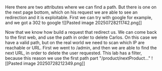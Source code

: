 Here there are two attributes where we can find a path. But there is one on the next page bottom, which on his request we are able to see an redirection and it is exploitable. 
First we can try with google for example, and we got a 302 to google
![[Pasted image 20250728211742.png]]

Now that we know how build a request that redirect us. We can come back to the first web, and use the path in order to delete Carlos. On this case we have a valid path, but on the real world we need to scan which IP are reachable or URL. 
First we went to /admin, and then we are able to find the next URL, in order to delete the user requested. 
This lab has a filter, because this reason we use the first path part "/product/nextProduct..." 
![[Pasted image 20250728212349.png]]